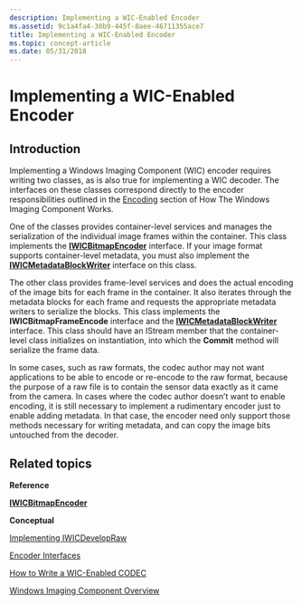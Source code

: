 ```yaml
---
description: Implementing a WIC-Enabled Encoder
ms.assetid: 9c1a4fa4-30b9-445f-8aee-46711355ace7
title: Implementing a WIC-Enabled Encoder
ms.topic: concept-article
ms.date: 05/31/2018
---
```


# Implementing a WIC-Enabled Encoder

## Introduction

Implementing a Windows Imaging Component (WIC) encoder requires writing two classes, as is also true for implementing a WIC decoder. The interfaces on these classes correspond directly to the encoder responsibilities outlined in the [Encoding](-wic-howwicworks.md) section of How The Windows Imaging Component Works.

One of the classes provides container-level services and manages the serialization of the individual image frames within the container. This class implements the [**IWICBitmapEncoder**](/windows/desktop/api/wincodec/nn-wincodec-iwicbitmapencoder) interface. If your image format supports container-level metadata, you must also implement the [**IWICMetadataBlockWriter**](/windows/desktop/api/Wincodecsdk/nn-wincodecsdk-iwicmetadatablockwriter) interface on this class.

The other class provides frame-level services and does the actual encoding of the image bits for each frame in the container. It also iterates through the metadata blocks for each frame and requests the appropriate metadata writers to serialize the blocks. This class implements the **IWICBitmapFrameEncode** interface and the [**IWICMetadataBlockWriter**](/windows/desktop/api/Wincodecsdk/nn-wincodecsdk-iwicmetadatablockwriter) interface. This class should have an IStream member that the container-level class initializes on instantiation, into which the **Commit** method will serialize the frame data.

In some cases, such as raw formats, the codec author may not want applications to be able to encode or re-encode to the raw format, because the purpose of a raw file is to contain the sensor data exactly as it came from the camera. In cases where the codec author doesn’t want to enable encoding, it is still necessary to implement a rudimentary encoder just to enable adding metadata. In that case, the encoder need only support those methods necessary for writing metadata, and can copy the image bits untouched from the decoder.

## Related topics

<dl> <dt>

**Reference**
</dt> <dt>

[**IWICBitmapEncoder**](/windows/desktop/api/wincodec/nn-wincodec-iwicbitmapencoder)
</dt> <dt>

**Conceptual**
</dt> <dt>

[Implementing IWICDevelopRaw](-wic-imp-iwicdevelopraw.md)
</dt> <dt>

[Encoder Interfaces](-wic-encoderinterfaces.md)
</dt> <dt>

[How to Write a WIC-Enabled CODEC](-wic-howtowriteacodec.md)
</dt> <dt>

[Windows Imaging Component Overview](-wic-about-windows-imaging-codec.md)
</dt> </dl>

 

 



